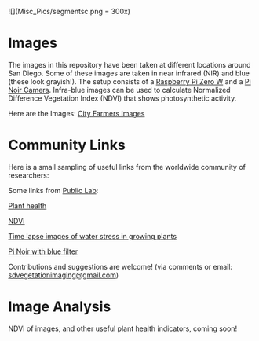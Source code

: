 
![](Misc_Pics/segmentsc.png = 300x)

# Images 
The images in this repository have been taken at different locations around San Diego. Some of these images are taken in near infrared (NIR) and blue (these look grayish!). The setup consists of a [Raspberry Pi Zero W](http://www.raspberrypi.org/products/raspberry-pi-zero-w/) and a [Pi Noir Camera](https://www.raspberrypi.org/products/pi-noir-camera-v2/). Infra-blue images can be used to calculate Normalized Difference Vegetation Index (NDVI) that shows photosynthetic activity. 

Here are the Images: [City Farmers Images](CityFarmers)



# Community Links

Here is a small sampling of  useful links from the worldwide community of researchers:

Some links from [Public Lab](https://publiclab.org/):

 [Plant health](http://publiclab.org/tag/plant-health)
 
 [NDVI](http://publiclab.org/wiki/ndvi)

[Time lapse images of water stress in growing plants](http://publiclab.org/notes/LaPa/03-31-2016/raspberry-noir-cam-sensors-to-detect-water-stress-of-the-plants-during-their-growing)

[Pi Noir with blue filter](http://publiclab.org/notes/carolccarvalho/07-15-2016/raspberry-noir-cam-blue-filter)

Contributions and suggestions are welcome! (via comments or email: sdvegetationimaging@gmail.com)

# Image Analysis

NDVI of images, and other useful plant health indicators, coming soon! 
